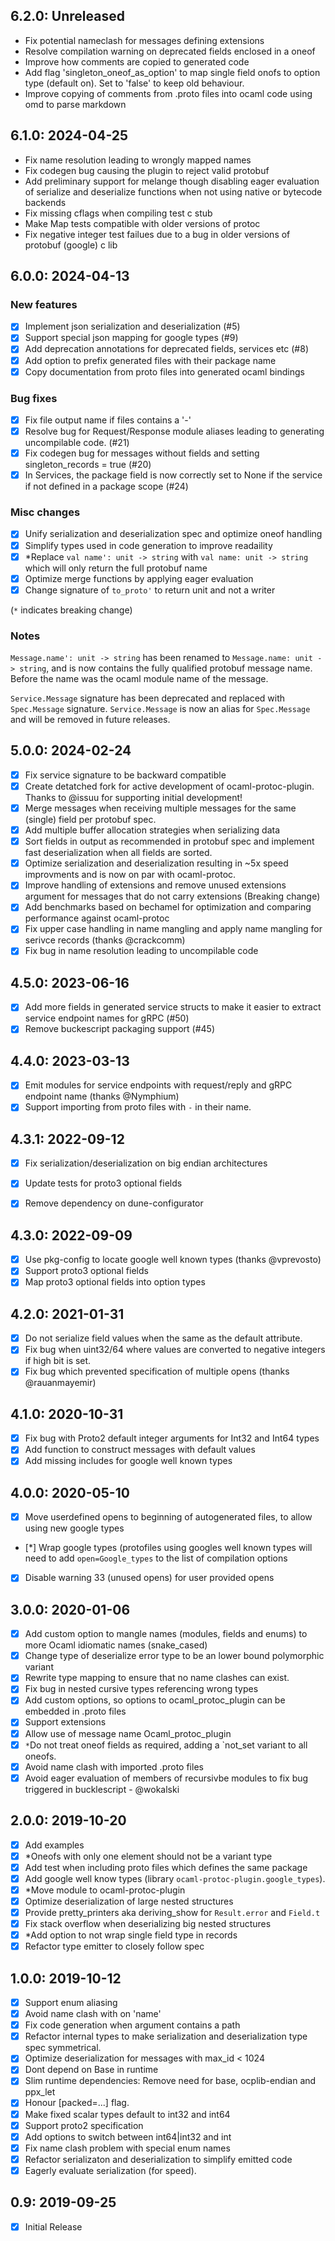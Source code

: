 ## 6.2.0: Unreleased
- Fix potential nameclash for messages defining extensions
- Resolve compilation warning on deprecated fields enclosed in a oneof
- Improve how comments are copied to generated code
- Add flag 'singleton\_oneof\_as\_option' to map single field
  onofs to option type (default on). Set to 'false' to keep old
  behaviour.
- Improve copying of comments from .proto files into ocaml code using
  omd to parse markdown


## 6.1.0: 2024-04-25
- Fix name resolution leading to wrongly mapped names
- Fix codegen bug causing the plugin to reject valid protobuf
- Add preliminary support for melange though disabling eager
  evaluation of serialize and deserialize functions when not using
  native or bytecode backends
- Fix missing cflags when compiling test c stub
- Make Map tests compatible with older versions of protoc
- Fix negative integer test failues due to a bug in older versions of protobuf (google) c lib

## 6.0.0: 2024-04-13

### New features
- [x] Implement json serialization and deserialization (#5)
- [x] Support special json mapping for google types (#9)
- [x] Add deprecation annotations for deprecated fields, services etc (#8)
- [x] Add option to prefix generated files with their package name
- [x] Copy documentation from proto files into generated ocaml bindings

### Bug fixes
- [x] Fix file output name if files contains a '-'
- [x] Resolve bug for Request/Response module aliases leading to
generating uncompilable code. (#21)
- [x] Fix codegen bug for messages without fields and setting
singleton_records = true (#20)
- [x] In Services, the package field is now correctly set to None if
      the service if not defined in a package scope (#24)

### Misc changes
- [x] Unify serialization and deserialization spec and optimize oneof
      handling
- [x] Simplify types used in code generation to improve readaility
- [x] *Replace `val name': unit -> string` with `val name: unit ->
string` which will only return the full protobuf name
- [x] Optimize merge functions by applying eager evaluation
- [x] Change signature of `to_proto'` to return unit and not a writer

(`*` indicates breaking change)

### Notes
  `Message.name': unit -> string` has been renamed to `Message.name:
  unit -> string`, and is now contains the fully qualified protobuf
  message name. Before the name was the ocaml module name of the
  message.

  `Service.Message` signature has been deprecated and replaced with
  `Spec.Message` signature. `Service.Message` is now an alias for
  `Spec.Message` and will be removed in future releases.

## 5.0.0: 2024-02-24
- [x] Fix service signature to be backward compatible
- [x] Create detatched fork for active development of
      ocaml-protoc-plugin. Thanks to @issuu for supporting initial
      development!
- [x] Merge messages when receiving multiple messages for the same
      (single) field per protobuf spec.
- [x] Add multiple buffer allocation strategies when serializing data
- [x] Sort fields in output as recommended in protobuf spec and
      implement fast deserialization when all fields are sorted.
- [x] Optimize serialization and deserialization resulting in ~5x
      speed improvments and is now on par with ocaml-protoc.
- [x] Improve handling of extensions and remove unused extensions
      argument for messages that do not carry extensions (Breaking change)
- [x] Add benchmarks based on bechamel for optimization and comparing
      performance against ocaml-protoc
- [x] Fix upper case handling in name mangling and apply name mangling
      for serivce records (thanks @crackcomm)
- [x] Fix bug in name resolution leading to uncompilable code

## 4.5.0: 2023-06-16
- [x] Add more fields in generated service structs to make it easier
      to extract service endpoint names for gRPC (#50)
- [x] Remove buckescript packaging support (#45)

## 4.4.0: 2023-03-13
- [x] Emit modules for service endpoints with request/reply and gRPC
      endpoint name (thanks @Nymphium)
- [x] Support importing from proto files with `-` in their name.

## 4.3.1: 2022-09-12
- [x] Fix serialization/deserialization on big endian architectures
- [x] Update tests for proto3 optional fields
- [x] Remove dependency on dune-configurator


## 4.3.0: 2022-09-09
- [x] Use pkg-config to locate google well known types (thanks @vprevosto)
- [x] Support proto3 optional fields
- [x] Map proto3 optional fields into option types

## 4.2.0: 2021-01-31
- [x] Do not serialize field values when the same as the default
      attribute.
- [x] Fix bug when uint32/64 where values are converted to negative
      integers if high bit is set.
- [x] Fix bug which prevented specification of multiple opens (thanks @rauanmayemir)

## 4.1.0: 2020-10-31
- [x] Fix bug with Proto2 default integer arguments for Int32 and
      Int64 types
- [x] Add function to construct messages with default values
- [x] Add missing includes for google well known types

## 4.0.0: 2020-05-10
- [x] Move userdefined opens to beginning of autogenerated files, to
      allow using new google types
- [*] Wrap google types (protofiles using googles well known types
      will need to add `open=Google_types` to the list of compilation options
- [x] Disable warning 33 (unused opens) for user provided opens

## 3.0.0: 2020-01-06
- [x] Add custom option to mangle names (modules, fields and enums) to
      more Ocaml idiomatic names (snake_cased)
- [x] Change type of deserialize error type to be an lower bound polymorphic variant
- [x] Rewrite type mapping to ensure that no name clashes can exist.
- [x] Fix bug in nested cursive types referencing wrong types
- [x] Add custom options, so options to ocaml\_protoc\_plugin can be
      embedded in .proto files
- [x] Support extensions
- [x] Allow use of message name Ocaml\_protoc\_plugin
- [x] `*`Do not treat oneof fields as required, adding a `not_set variant
      to all oneofs.
- [x] Avoid name clash with imported .proto files
- [x] Avoid eager evaluation of members of recursivbe modules to fix
      bug triggered in bucklescript - @wokalski

## 2.0.0: 2019-10-20
- [x] Add examples
- [x] *Oneofs with only one element should not be a variant type
- [x] Add test when including proto files which defines the same package
- [x] Add google well know types (library `ocaml-protoc-plugin.google_types`).
- [x] *Move module to ocaml-protoc-plugin
- [x] Optimize deserialization of large nested structures
- [x] Provide pretty_printers aka deriving_show for `Result.error` and `Field.t`
- [x] Fix stack overflow when deserializing big nested structures
- [x] *Add option to not wrap single field type in records
- [x] Refactor type emitter to closely follow spec

## 1.0.0: 2019-10-12
- [x] Support enum aliasing
- [x] Avoid name clash with on 'name'
- [x] Fix code generation when argument contains a path
- [x] Refactor internal types to make serialization and
      deserialization type spec symmetrical.
- [x] Optimize deserialization for messages with max_id < 1024
- [x] Dont depend on Base in runtime
- [x] Slim runtime dependencies: Remove need for base, ocplib-endian
      and ppx_let
- [x] Honour [packed=...] flag.
- [x] Make fixed scalar types default to int32 and int64
- [x] Support proto2 specification
- [x] Add options to switch between int64|int32 and int
- [x] Fix name clash problem with special enum names
- [x] Refactor serializaton and deserialization to simplify emitted code
- [x] Eagerly evaluate serialization (for speed).

## 0.9: 2019-09-25
- [x] Initial Release
